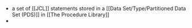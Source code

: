 - a set of [[JCL]] statements stored in a [[Data Set/Type/Partitioned Data Set (PDS)]] in [[The Procedure Library]]
-
